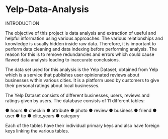 # Yelp-Data-Analysis

INTRODUCTION

The objective of this project is data analysis and extraction of useful and helpful
information using various approaches. The various relationships and knowledge is
usually hidden inside raw data. Therefore, it is important to perform data cleaning and
data indexing before performing analysis. The reason for this is to remove redundancies
and errors which could cause flawed data analysis leading to inaccurate conclusions.

The data set used for this analysis is the Yelp Dataset, obtained from Yelp which is a
service that publishes user opinionated reviews about businesses within various cities.
It is a platform used by customers to give their personal ratings about local businesses.

The Yelp Dataset consists of different businesses, users, reviews and ratings given by
users. The database consists of 11 different tables:

● hours
● checkin
● attribute
● photo
● review
● business
● friend
● user
● tip
● elite_years
● category

Each of the tables have their individual primary keys and also have foreign keys linking
the various tables.
